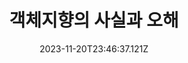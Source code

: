 ---
title: 객체지향의 사실과 오해
type: book
date: "2023-11-20T23:46:37.121Z"
description: 
category: 
    - 개발
thumbnail: "./thumbnail.png" # 이미지의 상대 경로
---